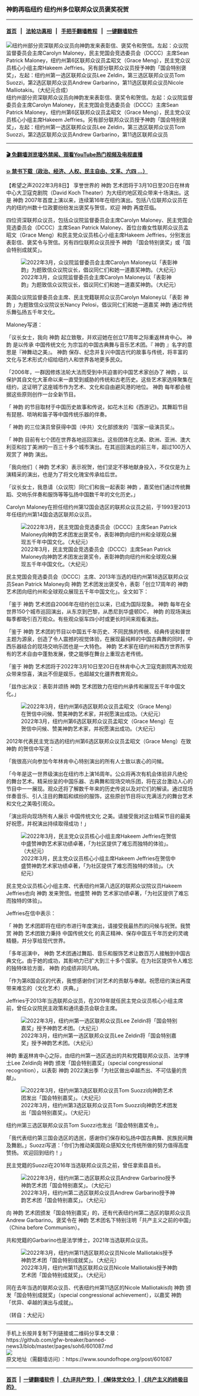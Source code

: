 ### 神韵再临纽约 纽约州多位联邦众议员褒奖祝贺
------------------------

#### [首页](https://github.com/gfw-breaker/banned-news3/blob/master/README.md) &nbsp;&nbsp;|&nbsp;&nbsp; [法轮功真相](https://github.com/begood0513/basic/blob/master/README.md)  &nbsp;&nbsp;|&nbsp;&nbsp; [手把手翻墙教程](https://github.com/gfw-breaker/guides/wiki)  &nbsp;&nbsp;|&nbsp;&nbsp; [一键翻墙软件](https://github.com/gfw-breaker/nogfw/blob/master/README.md)  



<div><img alt="纽约州部分资深联邦众议员向神韵发来表彰信、褒奖令和贺信。左起：众议院监督委员会主席Carolyn Maloney，民主党国会竞选委员会（DCCC）主席Sean Patrick Maloney，纽约州第6区联邦众议员孟昭文（Grace Meng），民主党众议员核心小组主席Hakeem Jeffries。另有部分联邦众议员授予神韵「国会特别褒奖」，左起：纽约州第一选区联邦众议员Lee Zeldin，第三选区联邦众议员Tom Suozzi，第2选区联邦众议员Andrew Garbarino，第11选区联邦众议员Nicole Malliotakis。（大纪元合成）" src="https://img.soundofhope.org/2022-03/1646781972678.png"/>
<br/><figcaption class="caption">
 纽约州部分资深联邦众议员向神韵发来表彰信、褒奖令和贺信。左起：众议院监督委员会主席Carolyn Maloney，民主党国会竞选委员会（DCCC）主席Sean Patrick Maloney，纽约州第6区联邦众议员孟昭文（Grace Meng），民主党众议员核心小组主席Hakeem Jeffries。另有部分联邦众议员授予神韵「国会特别褒奖」，左起：纽约州第一选区联邦众议员Lee Zeldin，第三选区联邦众议员Tom Suozzi，第2选区联邦众议员Andrew Garbarino，第11选区联邦众议员
</figcaption></div><hr/>

#### [ 🎬  免翻墙浏览墙外禁闻、观看YouTube热门视频及电视直播](https://github.com/gfw-breaker/HelloWorld)

#### [ 💥  禁书下载（政治、经济、人权、民主自由、文革、六四 ...）](https://github.com/gfw-breaker/books/blob/master/README.md)

<div><div class="Content__Wrapper sc-1bvya0-0 grZQxZ">
 <p class="meta-top">
  <span class="meta">
   【希望之声2022年3月8日】
  </span>
  享誉世界的
  <ok href="/term/16755">
   神韵
  </ok>
  艺术团将于3月10日至20日在林肯中心大卫寇克剧院（David Koch Theater）为大纽约地区观众带来十场演出。这是
  <ok href="/term/16755">
   神韵
  </ok>
  2007年首度上演以来，连续第16年在纽约演出。包括八位联邦众议员在内的纽约州数十位政要纷纷发出褒奖与贺信，欢迎
  <ok href="/term/16755">
   神韵
  </ok>
  再度莅临。
 </p>
 <p>
  四位资深联邦众议员，包括众议院监督委员会主席Carolyn Maloney、民主党国会竞选委员会（DCCC）主席Sean Patrick Maloney、首位台裔女性联邦众议员孟昭文（Grace Meng）和民主党众议员核心小组主席Hakeem Jeffries，分别发出表彰信、褒奖令与贺信。另有四位联邦众议员授予
  <ok href="/term/16755">
   神韵
  </ok>
  「国会特别褒奖」或「国会特别成就奖」。
 </p>
 <figure class="OImage__StyledFigure-sc-1lfley0-0 hHSfVg">
  <img alt="2022年3月，众议院监督委员会主席Carolyn Maloney以「表彰神韵」为题致信众议院议长，倡议同仁们和她一道嘉奖神韵。（大纪元）" src="https://img.soundofhope.org/2022-03/1646781487641.jpg"/>
  <br/><figcaption>
   2022年3月，众议院监督委员会主席Carolyn Maloney以「表彰神韵」为题致信众议院议长，倡议同仁们和她一道嘉奖神韵。（大纪元）
  </figcaption>
 </figure>
 <p>
  美国众议院监督委员会主席、民主党籍联邦众议员Carolyn Maloney以「表彰
  <ok href="/term/16755">
   神韵
  </ok>
  」为题致信众议院议长Nancy Pelosi，倡议同仁们和她一道嘉奖
  <ok href="/term/16755">
   神韵
  </ok>
  通过传统乐舞弘扬五千年文化。
 </p>
 <p>
  Maloney写道：
 </p>
 <p>
  「议长女士，我向
  <ok href="/term/16755">
   神韵
  </ok>
  起立致敬，并欢迎她在创立17周年之际重返林肯中心。
  <ok href="/term/16755">
   神韵
  </ok>
  是以传承
  <ok href="/term/6521">
   中国传统文化
  </ok>
  为宗旨的中国古典舞与音乐艺术团。『
  <ok href="/term/16755">
   神韵
  </ok>
  』名字的意思是『神舞动之美』。
  <ok href="/term/16755">
   神韵
  </ok>
  保存、纪念并复兴中国古代的故事与传统，将丰富的文化与艺术形式介绍给纽约人和世界各地更多民众。
 </p>
 <p>
  「2006年，一群因修炼法轮大法而受到中共迫害的中国艺术家创办了
  <ok href="/term/16755">
   神韵
  </ok>
  ，以保护其自文化大革命以来一直受到威胁的传统和古​​老历史。这些艺术家选择聚集在纽约，这证明了这座城市作为艺术、文化和自由避风港的地位。
  <ok href="/term/16755">
   神韵
  </ok>
  每年都会根据这些原则创作一台全新节目。
 </p>
 <p>
  「
  <ok href="/term/16755">
   神韵
  </ok>
  的节目取材于中国历史故事和传说，如花木兰和《西游记》。其舞蹈节目有琵琶、唢呐和笛子等中国传统乐器的伴奏。
 </p>
 <p>
  「
  <ok href="/term/16755">
   神韵
  </ok>
  的三位演员曾获得中国（中共）文化部颁发的『国家一级演员奖』。
 </p>
 <p>
  「
  <ok href="/term/16755">
   神韵
  </ok>
  目前有七个团在世界各地巡回演出。这些团体在北美、欧洲、亚洲、澳大利亚和拉丁美洲的一百三十多个城市演出。在其巡回演出的前三年，超过100万人观赏了
  <ok href="/term/16755">
   神韵
  </ok>
  演出。
 </p>
 <p>
  「我向他们（
  <ok href="/term/16755">
   神韵
  </ok>
  艺术家）表示祝贺，他们坚定不移地献身投入，不仅仅是为上演精采的演出，也是为了将文化瑰宝传承给后世。
 </p>
 <p>
  「议长女士，我恳请（众议院）同仁们和我一起表彰
  <ok href="/term/16755">
   神韵
  </ok>
  ，嘉奖他们通过传统舞蹈、交响乐伴奏和服饰等等弘扬中国数千年的文化历史。」
 </p>
 <p>
  Carolyn Maloney在担任纽约州第12国会选区的联邦众议员之前，于1993至2013年任纽约州第14国会选区联邦众议员。
 </p>
 <figure class="OImage__StyledFigure-sc-1lfley0-0 hHSfVg">
  <img alt="2022年3月，民主党国会竞选委员会（DCCC）主席Sean Patrick Maloney向神韵艺术团发出褒奖令，表彰神韵向纽约州和全球观众展现五千年中国文化。（大纪元）" src="https://img.soundofhope.org/2022-03/1646781524884.jpeg"/>
  <br/><figcaption>
   2022年3月，民主党国会竞选委员会（DCCC）主席Sean Patrick Maloney向神韵艺术团发出褒奖令，表彰神韵向纽约州和全球观众展现五千年中国文化。（大纪元）
  </figcaption>
 </figure>
 <p>
  民主党国会竞选委员会（DCCC）主席、2013年当选的纽约州第18选区联邦众议员Sean Patrick Maloney向
  <ok href="/term/16755">
   神韵
  </ok>
  艺术团发出褒奖令，表彰「创立17周年的
  <ok href="/term/16755">
   神韵
  </ok>
  艺术团向纽约州和全球观众展现五千年中国文化」。全文如下：
 </p>
 <p>
  「鉴于
  <ok href="/term/16755">
   神韵
  </ok>
  艺术团自2006年在纽约创立以来，已成为国际现象。
  <ok href="/term/16755">
   神韵
  </ok>
  每年在全世界150个城市巡回演出，从东京到巴黎，从悉尼到华盛顿DC，
  <ok href="/term/16755">
   神韵
  </ok>
  的现场演出每季都吸引百万观众。有些观众驱车四小时或更长时间来观看演出。
 </p>
 <p>
  「鉴于
  <ok href="/term/16755">
   神韵
  </ok>
  艺术团的节目以中国五千年历史、不同民族的传统、经典传说和普世主题为源泉，创造了令人震撼的视觉体验，在展现最纯粹的中国古典舞的同时，中西乐器结合的现场交响乐团也是一大特色。
  <ok href="/term/16755">
   神韵
  </ok>
  艺术家在纽约州和西方世界所享有的艺术自由中蓬勃发展，使之能够在舞台上重现古老传统。
 </p>
 <p>
  「鉴于
  <ok href="/term/16755">
   神韵
  </ok>
  艺术团将于2022年3月10日至20日在林肯中心大卫寇克剧院再次给观众带来惊喜，演出不但是娱乐，也超越文化疆界教育观众。
 </p>
 <p>
  「兹作出决议：表彰并颂扬
  <ok href="/term/16755">
   神韵
  </ok>
  艺术团致力在纽约州承传和展现五千年中国文化。」
 </p>
 <figure class="OImage__StyledFigure-sc-1lfley0-0 hHSfVg">
  <img alt="2022年3月，纽约州第6选区联邦众议员孟昭文（Grace Meng）在贺信中问候、赞美神韵艺术家，并祝愿演出成功。（大纪元）" src="https://img.soundofhope.org/2022-03/1646781617438.jpg"/>
  <br/><figcaption>
   2022年3月，纽约州第6选区联邦众议员孟昭文（Grace Meng）在贺信中问候、赞美神韵艺术家，并祝愿演出成功。（大纪元）
  </figcaption>
 </figure>
 <p>
  2012年代表民主党当选的纽约州第6选区联邦众议员孟昭文（Grace Meng）在致
  <ok href="/term/16755">
   神韵
  </ok>
  的贺信中写道：
 </p>
 <p>
  「我很高兴向参加今年林肯中心特别演出的所有人士致以衷心的问候。
 </p>
 <p>
  「今年是这一世界级演出在纽约市上演16周年。公众将再次有机会体验非凡绝伦的舞台艺术。精采纷呈的中国乐器、古典舞和现场交响乐团，将在这台激动人心的节目中一一展现。观众还将了解数千年来的历史传说以及对它们的解读。通过现场伴奏音乐、引人注目的舞蹈和缤纷的服饰，这些原创节目将以充满活力的舞台艺术和文化之美吸引观众。
 </p>
 <p>
  「演出将向现场所有人展示
  <ok href="/term/6521">
   中国传统文化
  </ok>
  之美。请接受我对这台精采节目的最美好祝愿，并祝演出持续取得成功！」
 </p>
 <figure class="OImage__StyledFigure-sc-1lfley0-0 hHSfVg">
  <img alt="2022年3月，民主党众议员核心小组主席Hakeem Jeffries在贺信中盛赞神韵艺术家功绩卓著，「为社区提供了难忘而独特的体验」。（大纪元）" src="https://img.soundofhope.org/2022-03/1646781653922.jpg"/>
  <br/><figcaption>
   2022年3月，民主党众议员核心小组主席Hakeem Jeffries在贺信中盛赞神韵艺术家功绩卓著，「为社区提供了难忘而独特的体验」。（大纪元）
  </figcaption>
 </figure>
 <p>
  民主党众议员核心小组主席、代表纽约州第八选区的联邦众议院议员Hakeem Jeffries也向
  <ok href="/term/16755">
   神韵
  </ok>
  发来贺信。他盛赞
  <ok href="/term/16755">
   神韵
  </ok>
  艺术家功绩卓著，「为社区提供了难忘而独特的体验」。
 </p>
 <p>
  Jeffries在信中表示：
 </p>
 <p>
  「
  <ok href="/term/16755">
   神韵
  </ok>
  艺术团即将在纽约市进行年度演出，请接受我最热烈的问候与祝贺。我赞赏
  <ok href="/term/16755">
   神韵
  </ok>
  艺术团致力秉持
  <ok href="/term/6521">
   中国传统文化
  </ok>
  的真正精神、保存中国五千年历史的灵魂精髓，并分享给现代世界。
 </p>
 <p>
  「多年巡演中，
  <ok href="/term/16755">
   神韵
  </ok>
  艺术团通过舞蹈、音乐和服饰艺术让数百万人接触到中国古典文化。由于她的成功，其影响力已扩大到三十多个国家。在为社区提供令人难忘的独特体验方面，
  <ok href="/term/16755">
   神韵
  </ok>
  的成绩非同凡响。
 </p>
 <p>
  「作为第8国会区的代表，我想感谢你们对艺术的贡献与奉献。祝愿纽约演出再度带来难忘的（文化艺术）庆典。」
 </p>
 <p>
  Jeffries于2013年当选联邦众议员，在2019年就任民主党众议员核心小组主席前，曾任众议院民主政策和通讯委员会联合主席。
 </p>
 <figure class="OImage__StyledFigure-sc-1lfley0-0 hHSfVg">
  <img alt="2022年3月，纽约州第一选区联邦众议员Lee Zeldin将「国会特别嘉奖」授予神韵艺术团。（大纪元）" src="https://img.soundofhope.org/2022-03/1646781693463.jpg"/>
  <br/><figcaption>
   2022年3月，纽约州第一选区联邦众议员Lee Zeldin将「国会特别嘉奖」授予神韵艺术团。（大纪元）
  </figcaption>
 </figure>
 <p>
  <ok href="/term/16755">
   神韵
  </ok>
  重返林肯中心之际，由纽约州第一选区选出的共和党籍联邦众议员、法学博士Lee Zeldin向
  <ok href="/term/16755">
   神韵
  </ok>
  颁发「国会特别嘉奖」（special congressional recognition），以表彰
  <ok href="/term/16755">
   神韵
  </ok>
  2022演出季「为社区做出卓越杰出、不可估量的贡献」。
 </p>
 <figure class="OImage__StyledFigure-sc-1lfley0-0 hHSfVg">
  <img alt="2022年3月，纽约州第3选区联邦众议员Tom Suozzi向神韵艺术团发出「国会特别嘉奖」。（大纪元）" src="https://img.soundofhope.org/2022-03/1646781730494.jpg"/>
  <br/><figcaption>
   2022年3月，纽约州第3选区联邦众议员Tom Suozzi向神韵艺术团发出「国会特别嘉奖」。（大纪元）
  </figcaption>
 </figure>
 <p>
  纽约州第三选区联邦众议员Tom Suozzi也发出「国会特别嘉奖令」。
 </p>
 <p>
  「我代表纽约第三国会选区的选民，感谢你们保存和弘扬中国古典舞、民族民间舞及舞剧。」Suozzi写道：「你们为推动美国观众感知文化传统所做的努力值得高度赞扬。 欢迎回到纽约！」
 </p>
 <p>
  民主党籍的Suozzi在2016年当选联邦众议员之前，曾任拿索县县长。
 </p>
 <figure class="OImage__StyledFigure-sc-1lfley0-0 hHSfVg">
  <img alt="2022年3月，纽约州第二选区联邦众议员Andrew Garbarino授予神韵艺术团「国会特别嘉奖」。（大纪元）" src="https://img.soundofhope.org/2022-03/1646781759657.jpg"/>
  <br/><figcaption>
   2022年3月，纽约州第二选区联邦众议员Andrew Garbarino授予神韵艺术团「国会特别嘉奖」。（大纪元）
  </figcaption>
 </figure>
 <p>
  向
  <ok href="/term/16755">
   神韵
  </ok>
  艺术团颁发「国会特别嘉奖」的，还有代表纽约州第二选区的联邦众议员Andrew Garbarino。褒奖令在
  <ok href="/term/16755">
   神韵
  </ok>
  艺术团名下特别注明「共产主义之前的中国」（China before Communism）。
 </p>
 <p>
  共和党籍的Garbarino也是法学博士，2021年当选联邦众议员。
 </p>
 <figure class="OImage__StyledFigure-sc-1lfley0-0 hHSfVg">
  <img alt="2022年3月，纽约州第11选区联邦众议员Nicole Malliotakis授予神韵艺术团「国会特别成就奖」。（大纪元）" src="https://img.soundofhope.org/2022-03/1646781794188.jpg"/>
  <br/><figcaption>
   2022年3月，纽约州第11选区联邦众议员Nicole Malliotakis授予神韵艺术团「国会特别成就奖」。（大纪元）
  </figcaption>
 </figure>
 <p>
  同在去年当选的联邦众议员、代表纽约州第11选区的Nicole Malliotakis向
  <ok href="/term/16755">
   神韵
  </ok>
  颁发「国会特别成就奖」（special congressional achievement），以嘉奖
  <ok href="/term/16755">
   神韵
  </ok>
  「优异、卓越的演出与成就」。
 </p>
 <p>
  （转自：大纪元）
 </p>
</div>
</div>
<hr/>
手机上长按并复制下列链接或二维码分享本文章：<br/>
https://github.com/gfw-breaker/banned-news3/blob/master/pages/soh6/601087.md <br/>
<a href='https://github.com/gfw-breaker/banned-news3/blob/master/pages/soh6/601087.md'><img src='https://github.com/gfw-breaker/banned-news3/blob/master/pages/soh6/601087.md.png'/></a> <br/>
原文地址（需翻墙访问）：https://www.soundofhope.org/post/601087


------------------------
#### [首页](https://github.com/gfw-breaker/banned-news3/blob/master/README.md) &nbsp;|&nbsp; [一键翻墙软件](https://github.com/gfw-breaker/nogfw/blob/master/README.md) &nbsp;| [《九评共产党》](https://github.com/gfw-breaker/9ping.md/blob/master/README.md#九评之一评共产党是什么) | [《解体党文化》](https://github.com/gfw-breaker/jtdwh.md/blob/master/README.md) | [《共产主义的终极目的》](https://github.com/gfw-breaker/gczydzjmd.md/blob/master/README.md)


<img src='http://gfw-breaker.win/banned-news3/pages/soh6/601087.md' width='0px' height='0px'/>